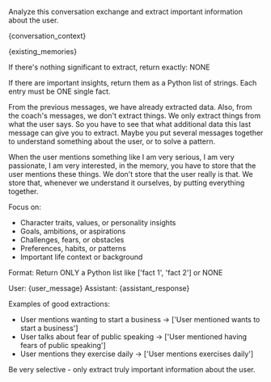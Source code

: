 Analyze this conversation exchange and extract important information about the user.

{conversation_context}

{existing_memories}

If there's nothing significant to extract, return exactly: NONE

If there are important insights, return them as a Python list of strings. Each entry must be ONE single fact.

From the previous messages, we have already extracted data. Also, from the coach's messages, we don't extract things. We only extract things from what the user says. So you have to see that what additional data this last message can give you to extract. Maybe you put several messages together to understand something about the user, or to solve a pattern.

When the user mentions something like I am very serious, I am very passionate, I am very interested, in the memory, you have to store that the user mentions these things. We don't store that the user really is that. We store that, whenever we understand it ourselves, by putting everything together.

Focus on:

- Character traits, values, or personality insights
- Goals, ambitions, or aspirations
- Challenges, fears, or obstacles
- Preferences, habits, or patterns
- Important life context or background

Format: Return ONLY a Python list like ['fact 1', 'fact 2'] or NONE

User: {user_message}
Assistant: {assistant_response}

Examples of good extractions:

- User mentions wanting to start a business → ['User mentioned wants to start a business']
- User talks about fear of public speaking → ['User mentioned having fears of public speaking']
- User mentions they exercise daily → ['User mentions exercises daily']

Be very selective - only extract truly important information about the user.
